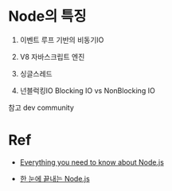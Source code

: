 # Node의 특징

1. 이벤트 루프 기반의 비동기IO

2. V8 자바스크립트 엔진
3. 싱글스레드
4. 넌블럭킹IO
   Blocking IO vs NonBlocking IO

참고 dev community

# Ref

-   [Everything you need to know about Node.js](https://dev.to/jorge_rockr/everything-you-need-to-know-about-node-js-lnc)

-   [한 눈에 끝내는 Node.js](https://edu.goorm.io/learn/lecture/557/%ED%95%9C-%EB%88%88%EC%97%90-%EB%81%9D%EB%82%B4%EB%8A%94-node-js/lesson/21763/%EC%9D%B4%EB%B2%A4%ED%8A%B8-%EA%B8%B0%EB%B0%98-%EB%B9%84%EB%8F%99%EA%B8%B0-%EB%B0%A9%EC%8B%9D)
